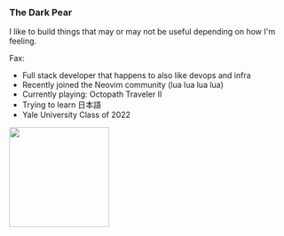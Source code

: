 ### The Dark Pear

I like to build things that may or may not be useful depending on how I'm feeling.

Fax:
- Full stack developer that happens to also like devops and infra
- Recently joined the Neovim community (lua lua lua lua)
- Currently playing: Octopath Traveler II
- Trying to learn 日本語
- Yale University Class of 2022

<img height=180 align="center" src="https://github-readme-stats.vercel.app/api/top-langs/?username=wu-json&hide=html,jupyter+notebook,scss,gdscript,javascript,c%2b%2b&layout=compact&hide_border=true&theme=transparent" />
